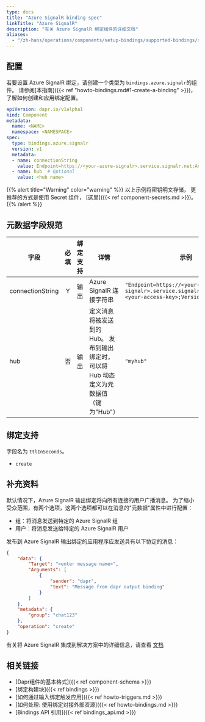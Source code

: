```yaml
---
type: docs
title: "Azure SignalR binding spec"
linkTitle: "Azure SignalR"
description: "有关 Azure SignalR 绑定组件的详细文档"
aliases:
  - "/zh-hans/operations/components/setup-bindings/supported-bindings/signalr/"
---
```


## 配置

若要设置 Azure SignalR 绑定，请创建一个类型为 `bindings.azure.signalr`的组件。 请参阅[本指南]({{< ref "howto-bindings.md#1-create-a-binding" >}})，了解如何创建和应用绑定配置。


```yaml
apiVersion: dapr.io/v1alpha1
kind: Component
metadata:
  name: <NAME>
  namespace: <NAMESPACE>
spec:
  type: bindings.azure.signalr
  version: v1
  metadata:
  - name: connectionString
    value: Endpoint=https://<your-azure-signalr>.service.signalr.net;AccessKey=<your-access-key>;Version=1.0;
  - name: hub  # Optional
    value: <hub name>
```

{{% alert title="Warning" color="warning" %}}
以上示例将密钥明文存储， 更推荐的方式是使用 Secret 组件， [这里]({{< ref component-secrets.md >}})。
{{% /alert %}}

## 元数据字段规范

| 字段               | 必填 | 绑定支持 | 详情                                                  | 示例                                                                                                                 |
| ---------------- |:--:| ---- | --------------------------------------------------- | ------------------------------------------------------------------------------------------------------------------ |
| connectionString | Y  | 输出   | Azure SignalR 连接字符串                                 | `"Endpoint=https://<your-azure-signalr>.service.signalr.net;AccessKey=<your-access-key>;Version=1.0;"` |
| hub              | 否  | 输出   | 定义消息将被发送到的 Hub。 发布到输出绑定时，可以将 Hub 动态定义为元数据值（键为"Hub"） | `"myhub"`                                                                                                          |


## 绑定支持

字段名为 `ttlInSeconds`。

- `create`

## 补充资料

默认情况下，Azure SignalR 输出绑定将向所有连接的用户广播消息。 为了缩小受众范围，有两个选项，这两个选项都可以在消息的"元数据"属性中进行配置：

- 组：将消息发送到特定的 Azure SignalR 组
- 用户：将消息发送给特定的 Azure SignalR 用户

发布到 Azure SignalR 输出绑定的应用程序应发送具有以下协定的消息：

```json
{
    "data": {
        "Target": "<enter message name>",
        "Arguments": [
            {
                "sender": "dapr",
                "text": "Message from dapr output binding"
            }
        ]
    },
    "metadata": {
        "group": "chat123"
    },
    "operation": "create"
}
```

有关将 Azure SignalR 集成到解决方案中的详细信息，请查看 [文档](https://docs.microsoft.com/azure/azure-signalr/)

## 相关链接

- [Dapr组件的基本格式]({{< ref component-schema >}})
- [绑定构建块]({{< ref bindings >}})
- [如何通过输入绑定触发应用]({{< ref howto-triggers.md >}})
- [如何处理: 使用绑定对接外部资源]({{< ref howto-bindings.md >}})
- [Bindings API 引用]({{< ref bindings_api.md >}})
